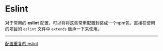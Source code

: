 # Eslint

对于常用的 **eslint** 配置，可以将将这些常用配置封装成一个npm包，直接在使用的项目的 `eslint` 文件中 `extends` 继承一下来使用。

---

[配置重复的 eslint](https://juejin.cn/post/7243393609491120186)
